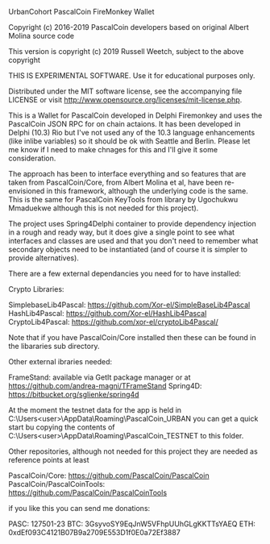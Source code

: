 UrbanCohort PascalCoin FireMonkey Wallet

Copyright (c) 2016-2019 PascalCoin developers based on original Albert Molina source code

This version is copyright (c) 2019 Russell Weetch, subject to the above copyright
  
THIS IS EXPERIMENTAL SOFTWARE. Use it for educational purposes only.  
    
Distributed under the MIT software license, see the accompanying file  
LICENSE  or visit http://www.opensource.org/licenses/mit-license.php.  


This is a Wallet for PascalCoin developed in Delphi Firemonkey and uses the PascalCoin JSON RPC for on chain actaions. It has been developed in Delphi (10.3) Rio but I've not used any of the 10.3 language enhancements (like inlibe variables) so it should be ok with Seattle and Berlin. Please let me know if I need to make chnages for this and I'll give it some consideration.

The approach has been to interface everything and so features that are taken from PascalCoin/Core, from Albert Molina et al, have been re-envisioned in this framework, although the underlying code is the same. This is the same for PascalCoin KeyTools from library by Ugochukwu Mmaduekwe although this is not needed for this project).

The project uses Spring4Delphi container to provide dependency injection in a rough and ready way, but it does give a single point to see what interfaces and classes are used and that you don't need to remember what secondary objects need to be instantiated (and of course it is simpler to provide alternatives).

There are a few external dependancies you need for to have installed:

Crypto Libraries:

SimplebaseLib4Pascal: https://github.com/Xor-el/SimpleBaseLib4Pascal
HashLib4Pascal: https://github.com/Xor-el/HashLib4Pascal
CryptoLib4Pascal: https://github.com/xor-el/cryptoLib4Pascal/

Note that if you have PascalCoin/Core installed then these can be found in the libararies sub directory.

Other external ibraries needed:

FrameStand: available via GetIt package manager or at https://github.com/andrea-magni/TFrameStand
Spring4D: https://bitbucket.org/sglienke/spring4d


At the moment the testnet data for the app is held in C:\Users\<user>\AppData\Roaming\PascalCoin_URBAN you can get a quick start bu copying the contents of  C:\Users\<user>\AppData\Roaming\PascalCoin_TESTNET to this folder.


Other repositories, although not needed for this project they are needed as reference points at least

PascalCoin/Core: https://github.com/PascalCoin/PascalCoin
PascalCoin/PascalCoinTools: https://github.com/PascalCoin/PascalCoinTools

if you like this you can send me donations:

PASC: 127501-23
BTC:  3GsyvoSY9EqJnW5VFhpUUhGLgKKTTsYAEQ
ETH:  0xdEf093C4121B07B9a2709E553D1f0E0a72Ef3887
